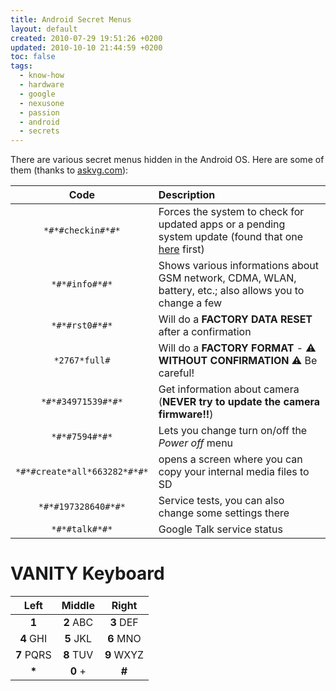 ```yaml
---
title: Android Secret Menus
layout: default
created: 2010-07-29 19:51:26 +0200
updated: 2010-10-10 21:44:59 +0200
toc: false
tags:
  - know-how
  - hardware
  - google
  - nexusone
  - passion
  - android
  - secrets
---
```

There are various secret menus hidden in the Android OS. Here are some of them (thanks to [askvg.com](http://www.askvg.com/google-android-hidden-secret-codes/)):

|     Code            | Description    |
|:-------------------:|:---------------|
| `*#*#checkin#*#*`   | Forces the system to check for updated apps or a pending system update (found that one [here](http://www.androidspin.com/2010/05/22/breaking-news-google-begins-roll-out-of-android-2-2-to-the-nexus-one/comment-page-1/#comment-17428) first)  |
| `*#*#info#*#*`      | Shows various informations about GSM network, CDMA, WLAN, battery, etc.; also allows you to change a few  |
| `*#*#rst0#*#*`      | Will do a **FACTORY DATA RESET** after a confirmation  |
| `*2767*full#`       | Will do a **FACTORY FORMAT** - :warning: **WITHOUT CONFIRMATION** :warning: Be careful!   |
| `*#*#34971539#*#*`  | Get information about camera (**NEVER try to update the camera firmware!!**)  |
| `*#*#7594#*#*`      | Lets you change turn on/off the *Power off* menu  |
| `*#*#create*all*663282*#*#*`  | opens a screen where you can copy your internal media files to SD  |
| `*#*#197328640#*#*` | Service tests, you can also change some settings there   |
| `*#*#talk#*#*`      | Google Talk service status   |

VANITY Keyboard
===============

| Left        |   Middle    |   Right      |
|:-----------:|:-----------:|:------------:|
|   **1**     |  **2** ABC  |  **3** DEF   |
| **4** GHI   |  **5** JKL  |  **6** MNO   |
| **7** PQRS  |  **8** TUV  |  **9** WXYZ  |
|   **\***    |   **0** +   |    **#**     |
